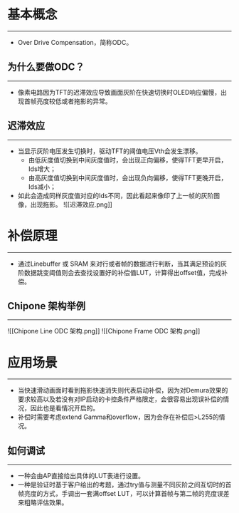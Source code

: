 # 基本概念
---
- Over Drive Compensation，简称ODC。
## 为什么要做ODC？
---
- 像素电路因为TFT的迟滞效应导致画面灰阶在快速切换时OLED响应偏慢，出现首帧亮度较低或者拖影的异常。
## 迟滞效应
---
- 当显示灰阶电压发生切换时，驱动TFT的阈值电压Vth会发生漂移。
	- 由低灰度值切换到中间灰度值时，会出现正向偏移，使得TFT更早开启，Ids增大；
	- 由高灰度值切换到中间灰度值时，会出现负向偏移，使得TFT更晚开启，Ids减小；
- 如此会造成同样灰度值对应的Ids不同，因此看起来像印了上一帧的灰阶图像，出现拖影。
![[迟滞效应.png]]


# 补偿原理
---
- 通过Linebuffer 或 SRAM 来对行或者帧的数据进行判断，当其满足预设的灰阶数据跳变阈值则会去查找设置好的补偿值LUT，计算得出offset值，完成补偿。
## Chipone 架构举例
---
![[Chipone Line ODC 架构.png]]
![[Chipone Frame ODC 架构.png]]


# 应用场景
---
- 当快速滑动画面时看到拖影快速消失则代表启动补偿，因为对Demura效果的要求较高以及若没有对IP启动的卡控条件严格限定，会很容易出现误补偿的情况，因此也是看情况开启的。
 - 补偿时需要考虑extend Gamma和overflow，因为会存在补偿后>L255的情况。
## 如何调试
---
- 一种会由AP直接给出具体的LUT表进行设置。
- 一种是验证时基于客户给出的考题，通过try值与测量不同灰阶之间互切时的首帧亮度的方式，手调出一套满offset LUT，可以计算首帧与第二帧的亮度误差来粗略评估效果。